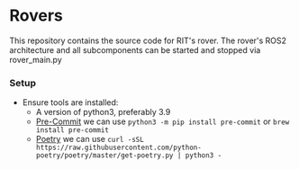 # Rovers

This repository contains the source code for RIT's rover.
The rover's ROS2 architecture and all subcomponents can be started and stopped via rover_main.py


### Setup

- Ensure tools are installed:
  - A version of python3, preferably 3.9
  - [Pre-Commit](https://pre-commit.com/) we can use
    `python3 -m pip install pre-commit` or `brew install pre-commit`
  - [Poetry](https://python-poetry.org) we can use
    `curl -sSL https://raw.githubusercontent.com/python-poetry/poetry/master/get-poetry.py | python3 -`
